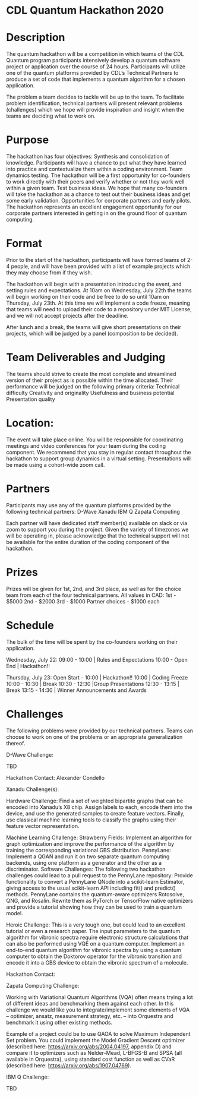 # CDL Quantum Hackathon 2020

# Description

The quantum hackathon will be a competition in which teams of the CDL Quantum program participants intensively develop a quantum software project or application over the course of 24 hours. Participants will utilize one of the quantum platforms provided by CDL’s Technical Partners to produce a set of code that implements a quantum algorithm for a chosen application.

The problem a team decides to tackle will be up to the team. To facilitate problem identification, technical partners will present relevant problems (challenges) which we hope will provide inspiration and insight when the teams are deciding what to work on.  

# Purpose

The hackathon has four objectives:
Synthesis and consolidation of knowledge. Participants will have a chance to put what they have learned into practice and contextualize them within a coding environment.
Team dynamics testing. The hackathon will be a first opportunity for co-founders to work directly with their peers and verify whether or not they work well within a given team.
Test business ideas. We hope that many co-founders will take the hackathon as a chance to test out their business ideas and get some early validation.
Opportunities for corporate partners and early pilots. The hackathon represents an excellent engagement opportunity for our corporate partners interested in getting in on the ground floor of quantum computing.

# Format

Prior to the start of the hackathon, participants will have formed teams of 2-4 people, and will have been provided with a list of example projects which they may choose from if they wish.

The hackathon will begin with a presentation introducing the event, and setting rules and expectations. At 10am on Wednesday, July 22th the teams will begin working on their code and be free to do so until 10am on Thursday, July 23th. At this time we will implement a code freeze, meaning that teams will need to upload their code to a repository under MIT License, and we will not accept projects after the deadline.

After lunch and a break, the teams will give short presentations on their projects, which will be judged by a panel (composition to be decided). 

# Team Deliverables and Judging

The teams should strive to create the most complete and streamlined version of their project as is possible within the time allocated. Their performance will be judged on the following primary criteria:
Technical difficulty
Creativity and originality
Usefulness and business potential
Presentation quality

# Location: 

The event will take place online. You will be responsible for coordinating meetings and video conferences for your team during the coding component. We recommend that you stay in regular contact throughout the hackathon to support group dynamics in a virtual setting. Presentations will be made using a cohort-wide zoom call.

# Partners 

Participants may use any of the quantum platforms provided by the following technical partners:
D-Wave
Xanadu
IBM Q
Zapata Computing

Each partner will have dedicated staff member(s) available on slack or via zoom to support you during the project. Given the variety of timezones we will be operating in, please acknowledge that the technical support will not be available for the entire duration of the coding component of the hackathon.

# Prizes

Prizes will be given for 1st, 2nd, and 3rd place, as well as for the choice team from each of the four technical partners. All values in CAD:
1st - $5000
2nd - $2000
3rd - $1000
Partner choices - $1000 each

# Schedule

The bulk of the time will be spent by the co-founders working on their application.

Wednesday, July 22: 
09:00 - 10:00 | Rules and Expectations
10:00 - Open End | Hackathon!!

Thursday, July 23: 
Open Start - 10:00 | Hackathon!!
10:00 	| Coding Freeze
10:00 - 10:30 | Break
10:30 - 12:30 |Group Presentations
12:30 - 13:15 | Break
13:15 - 14:30 | Winner Announcements and Awards

# Challenges

The following problems were provided by our technical partners. Teams can choose to work on one of the problems or an appropriate generalization thereof. 

D-Wave Challenge:

TBD

Hackathon Contact: Alexander Condello

Xanadu Challenge(s):

Hardware Challenge: Find a set of weighted bipartite graphs that can be encoded into Xanadu’s X8 chip. Assign labels to each, encode them into the device, and use the generated samples to create feature vectors. Finally, use classical machine learning tools to classify the graphs using their feature vector representation.

Machine Learning Challenge: 
Strawberry Fields: Implement an algorithm for graph optimization and improve the performance of the algorithm by training the corresponding variational GBS distribution.
PennyLane: Implement a QGAN and run it on two separate quantum computing backends, using one platform as a generator and the other as a discriminator.
Software Challenges:
The following two hackathon challenges could lead to a pull request to the PennyLane repository:
Provide functionality to convert a PennyLane QNode into a scikit-learn Estimator, giving access to the usual scikit-learn API including fit() and predict() methods.
PennyLane contains the quantum-aware optimizers Rotosolve, QNG, and Rosalin. Rewrite them as PyTorch or TensorFlow native optimizers and provide a tutorial showing how they can be used to train a quantum model.

Heroic Challenge: This is a very tough one, but could lead to an excellent tutorial or even a research paper. The input parameters to the quantum algorithm for vibronic spectra require electronic structure calculations that can also be performed using VQE on a quantum computer. Implement an end-to-end quantum algorithm for vibronic spectra by using a quantum computer to obtain the Doktorov operator for the vibronic transition and encode it into a GBS device to obtain the vibronic spectrum of a molecule. 

Hackathon Contact:

Zapata Computing Challenge:

Working with Variational Quantum Algorithms (VQA) often means trying a lot of different ideas and benchmarking them against each other. In this challenge we would like you to integrate/implement some elements of VQA – optimizer, ansatz, measurement strategy, etc. – into Orquestra and benchmark it using other existing methods.
 
Example of a project could be to use QAOA to solve Maximum Independent Set problem. You could implement the Model Gradient Descent optimizer (described here: https://arxiv.org/abs/2004.04197, appendix D) and compare it to optimizers such as Nelder-Mead, L-BFGS-B and SPSA (all available in Orquestra), using standard cost function as well as CVaR (described here: https://arxiv.org/abs/1907.04769).

IBM Q Challenge:

TBD
